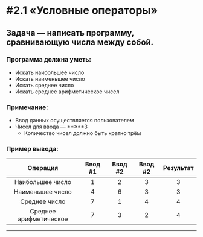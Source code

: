 # #2.1 «Условные операторы»

## Задача — написать программу, сравнивающую числа между собой.

### Программа должна уметь:

- Искать наибольшее число
- Искать наименьшее число
- Искать среднее число
- Искать среднее арифметическое чисел

### Примечание:

- Ввод данных осуществляется пользователем
- Чисел для ввода — **≥**3
    - Количество чисел должно быть кратно трём

### Пример вывода:

| Операция | Ввод #1 | Ввод #2 | Ввод #2 | Результат |
| :---: | :---: | :---: | :---: | :---: |
| Наибольшее число | 1 | 2 | 3 | 3 |
| Наименьшее число | 4 | 6 | 3 | 3 |
| Среднее число | 7 | 1 | 4 | 4 |
| Среднее арифметическое | 7 | 3 | 2 | 4 |
---
